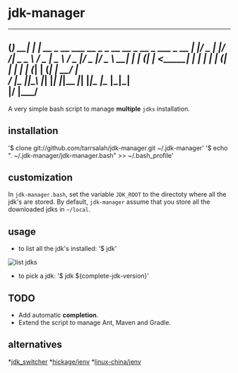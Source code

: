 # jdk-manager


   _     _ _                                                     
  (_) __| | | __     _ __ ___   __ _ _ __   __ _  __ _  ___ _ __ 
  | |/ _  | |/ /____|  _   _ \ / _  |  _ \ / _  |/ _  |/ _ \  __|
  | | (_| |   <_____| | | | | | (_| | | | | (_| | (_| |  __/ |   
 _/ |\__ _|_|\_\    |_| |_| |_|\__ _|_| |_|\__ _|\__  |\___|_|   
|__/                                             |___/           
-----------------------------------------------------------------

A very simple bash script to manage **multiple** `jdks` installation.

## installation

'$ clone git://github.com/tarrsalah/jdk-manager.git ~/.jdk-manager'
'$ echo ". ~/.jdk-manager/jdk-manager.bash" >> ~/.bash_profile'

## customization

In `jdk-manager.bash`, set the variable `JDK_ROOT` to the directoty where all the jdk's are stored.
By default, `jdk-manager` assume that you store all the downloaded jdks in `~/local`.

## usage

* to list all the jdk's installed:
'$ jdk'

![list jdks](https://raw.github.com/tarrsalah/jdk-manager/master/img/jdk.png)

* to pick a jdk:
'$ jdk ${complete-jdk-version}'


## TODO

* Add automatic **completion**.
* Extend the script to manage Ant, Maven and Gradle.

## alternatives

*[jdk_switcher](https://github.com/michaelklishin/jdk_switcher)
*[hickage/jenv](https://github.com/hikage/jenv)
*[linux-china/jenv](https://github.com/linux-china/jenv)